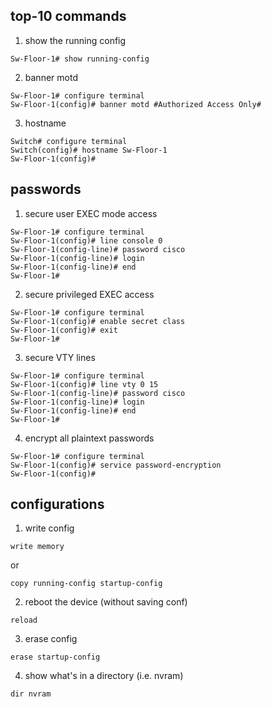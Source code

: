 ## top-10 commands

1) show the running config
```
Sw-Floor-1# show running-config
```

2) banner motd
```
Sw-Floor-1# configure terminal
Sw-Floor-1(config)# banner motd #Authorized Access Only#
```

3) hostname
```
Switch# configure terminal
Switch(config)# hostname Sw-Floor-1
Sw-Floor-1(config)#
```


## passwords

1) secure user EXEC mode access
```
Sw-Floor-1# configure terminal
Sw-Floor-1(config)# line console 0
Sw-Floor-1(config-line)# password cisco
Sw-Floor-1(config-line)# login
Sw-Floor-1(config-line)# end
Sw-Floor-1#
```

2) secure privileged EXEC access
```
Sw-Floor-1# configure terminal
Sw-Floor-1(config)# enable secret class
Sw-Floor-1(config)# exit
Sw-Floor-1#
```

3) secure VTY lines
```
Sw-Floor-1# configure terminal
Sw-Floor-1(config)# line vty 0 15
Sw-Floor-1(config-line)# password cisco
Sw-Floor-1(config-line)# login
Sw-Floor-1(config-line)# end
Sw-Floor-1#
```

4) encrypt all plaintext passwords
```
Sw-Floor-1# configure terminal
Sw-Floor-1(config)# service password-encryption
Sw-Floor-1(config)#
```

## configurations

1) write config
```
write memory
```

or

```
copy running-config startup-config
```

2) reboot the device (without saving conf)
```
reload
```

3) erase config
```
erase startup-config
```

4) show what's in a directory (i.e. nvram)
```
dir nvram
```
